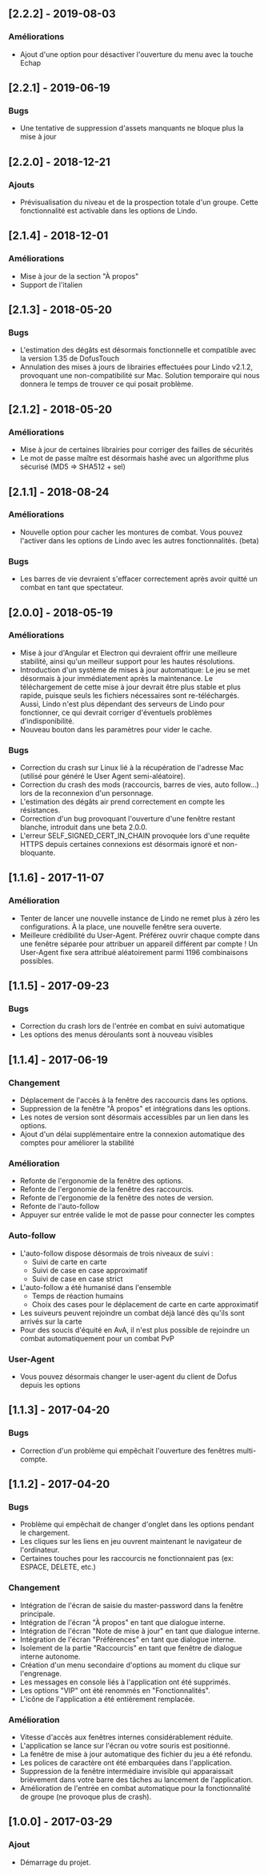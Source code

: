 ## [2.2.2] - 2019-08-03

### Améliorations

- Ajout d'une option pour désactiver l'ouverture du menu avec la touche Echap

## [2.2.1] - 2019-06-19

### Bugs

- Une tentative de suppression d'assets manquants ne bloque plus la mise à jour

## [2.2.0] - 2018-12-21

### Ajouts

- Prévisualisation du niveau et de la prospection totale d'un groupe. Cette fonctionnalité est activable dans les options de Lindo.

## [2.1.4] - 2018-12-01

### Améliorations

- Mise à jour de la section "À propos"
- Support de l'italien

## [2.1.3] - 2018-05-20

### Bugs

- L'estimation des dégâts est désormais fonctionnelle et compatible avec la version 1.35 de DofusTouch
- Annulation des mises à jours de librairies effectuées pour Lindo v2.1.2, provoquant une non-compatibilité sur Mac. Solution temporaire qui nous donnera le temps de trouver ce qui posait problème.

## [2.1.2] - 2018-05-20

### Améliorations

- Mise à jour de certaines librairies pour corriger des failles de sécurités
- Le mot de passe maître est désormais hashé avec un algorithme plus sécurisé (MD5 => SHA512 + sel)

## [2.1.1] - 2018-08-24

### Améliorations

- Nouvelle option pour cacher les montures de combat. Vous pouvez l'activer dans les options de Lindo avec les autres fonctionnalités. (beta)

### Bugs

- Les barres de vie devraient s'effacer correctement après avoir quitté un combat en tant que spectateur.

## [2.0.0] - 2018-05-19

### Améliorations
- Mise à jour d'Angular et Electron qui devraient offrir une meilleure stabilité, ainsi qu'un meilleur support pour les hautes résolutions.
- Introduction d'un système de mises à jour automatique: Le jeu se met désormais à jour immédiatement après la maintenance. Le téléchargement de cette mise à jour devrait être plus stable et plus rapide, puisque seuls les fichiers nécessaires sont re-téléchargés. Aussi, Lindo n'est plus dépendant des serveurs de Lindo pour fonctionner, ce qui devrait corriger d'éventuels problèmes d'indisponibilité.
- Nouveau bouton dans les paramètres pour vider le cache.

### Bugs
- Correction du crash sur Linux lié à la récupération de l'adresse Mac (utilisé pour généré le User Agent semi-aléatoire).
- Correction du crash des mods (raccourcis, barres de vies, auto follow...) lors de la reconnexion d'un personnage.
- L'estimation des dégâts air prend correctement en compte les résistances.
- Correction d'un bug provoquant l'ouverture d'une fenêtre restant blanche, introduit dans une beta 2.0.0.
- L'erreur SELF_SIGNED_CERT_IN_CHAIN provoquée lors d'une requête HTTPS depuis certaines connexions est désormais ignoré et non-bloquante.

## [1.1.6] - 2017-11-07

### Amélioration
- Tenter de lancer une nouvelle instance de Lindo ne remet plus à zéro les configurations. À la place, une nouvelle fenêtre sera ouverte.
- Meilleure crédibilité du User-Agent. Préférez ouvrir chaque compte dans une fenêtre séparée pour attribuer un appareil différent par compte ! Un User-Agent fixe sera attribué aléatoirement parmi 1196 combinaisons possibles.

## [1.1.5] - 2017-09-23

### Bugs
- Correction du crash lors de l'entrée en combat en suivi automatique
- Les options des menus déroulants sont à nouveau visibles

## [1.1.4] - 2017-06-19

### Changement
- Déplacement de l'accès à la fenêtre des raccourcis dans les options.
- Suppression de la fenêtre "À propos" et intégrations dans les options.
- Les notes de version sont désormais accessibles par un lien dans les options.
- Ajout d'un délai supplémentaire entre la connexion automatique des comptes pour améliorer la stabilité

### Amélioration
- Refonte de l'ergonomie de la fenêtre des options.
- Refonte de l'ergonomie de la fenêtre des raccourcis.
- Refonte de l'ergonomie de la fenêtre des notes de version.
- Refonte de l'auto-follow
- Appuyer sur entrée valide le mot de passe pour connecter les comptes

### Auto-follow
- L'auto-follow dispose désormais de trois niveaux de suivi :
  - Suivi de carte en carte
  - Suivi de case en case approximatif
  - Suivi de case en case strict
- L'auto-follow a été humanisé dans l'ensemble
  - Temps de réaction humains
  - Choix des cases pour le déplacement de carte en carte approximatif
- Les suiveurs peuvent rejoindre un combat déjà lancé dès qu'ils sont arrivés sur la carte
- Pour des soucis d'équité en AvA, il n'est plus possible de rejoindre un combat automatiquement pour un combat PvP

### User-Agent
- Vous pouvez désormais changer le user-agent du client de Dofus depuis les options

## [1.1.3] - 2017-04-20

### Bugs
- Correction d'un problème qui empêchait l'ouverture des fenêtres multi-compte.

## [1.1.2] - 2017-04-20

### Bugs
- Problème qui empêchait de changer d'onglet dans les options pendant le chargement.
- Les cliques sur les liens en jeu ouvrent maintenant le navigateur de l'ordinateur.
- Certaines touches pour les raccourcis ne fonctionnaient pas (ex: ESPACE, DELETE, etc.)

### Changement
- Intégration de l'écran de saisie du master-password dans la fenêtre principale.
- Intégration de l'écran "À propos" en tant que dialogue interne.
- Intégration de l'écran "Note de mise à jour" en tant que dialogue interne.
- Intégration de l'écran "Préférences" en tant que dialogue interne.
- Isolement de la partie "Raccourcis" en tant que fenêtre de dialogue interne autonome.
- Création d'un menu secondaire d'options au moment du clique sur l'engrenage.
- Les messages en console liés à l'application ont été supprimés.
- Les options "VIP" ont été renommés en "Fonctionnalités".
- L'icône de l'application a été entièrement remplacée.

### Amélioration
- Vitesse d'accès aux fenêtres internes considérablement réduite.
- L'application se lance sur l'écran ou votre souris est positionné.
- La fenêtre de mise à jour automatique des fichier du jeu a été refondu.
- Les polices de caractère ont été embarquées dans l'application.
- Suppression de la fenêtre intermédiaire invisible qui apparaissait brièvement dans votre barre des tâches au lancement de l'application.
- Amélioration de l'entrée en combat automatique pour la fonctionnalité de groupe (ne provoque plus de crash).

## [1.0.0] - 2017-03-29

### Ajout
- Démarrage du projet.
